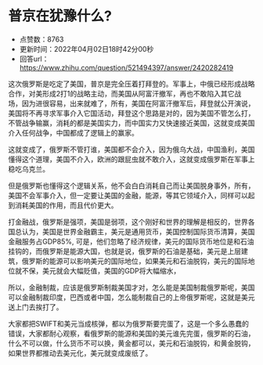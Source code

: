 # 普京在犹豫什么?
- 点赞数：8763
- 更新时间：2022年04月02日18时42分00秒
- 回答url：https://www.zhihu.com/question/521494397/answer/2420282419
<body>
 <p data-pid="Uzlntv5j">这次俄罗斯是吃定了美国，普京是完全压着打拜登的。军事上，中俄已经形成战略合作，对美形成2打1的战略主动，而美国从阿富汗撤军，再也不敢陷入其它战场，因为进很容易，出来就难了，所有，美国在阿富汗撤军后，拜登就公开演说，美国将不再寻求军事介入它国活动，拜登这个思路是对的，因为美国不管怎么打，不管战争输赢，消耗的都是美国实力，而中国实力又快速接近美国，这就变成美国介入任何战争，中国都成了逻辑上的赢家。</p>
 <p data-pid="RdiUFrc2">这就变成了，俄罗斯不管打谁，美国都不会介入，因为俄乌大战，中国渔利，美国懂得这个道理，美国不介入，欧洲的跟屁虫就不敢介入，这就变成俄罗斯在军事上稳吃乌克兰。</p>
 <p data-pid="1Y1jpaYJ">但是俄罗斯也懂得这个逻辑关系，他不会白白消耗自己而让美国脱身事外，所有，美国不会军事介入，但一定要让美国的金融，能源，等其它领域介入，同样可以起到消耗美国的作用，而且代价更大。</p>
 <p data-pid="QOIYkNyo">打金融战，俄罗斯是强项，美国是弱项，这个刚好和世界的理解是相反的，世界各国总认为，美国是世界金融霸主，美元是通用货币，美国控制国际货币清算，美国金融服务占GDP85%, 可是，他们忽略了经济规律，美元的国际货币地位是和石油挂钩的，而俄罗斯是能源大国，也就是说，俄罗斯的石油是基础，美元是上层建筑，俄罗斯的能源可以影响美元的国际地位，如果美元和石油脱钩，美元的国际地位就不保，美元就会大幅贬值，美国的GDP将大幅缩水，</p>
 <p data-pid="VjLtrDoF">所以，金融制裁，应该是俄罗斯制裁美国才对，怎么能是美国制裁俄罗斯呢，美国可以金融制裁印度，巴西或者中国，怎么能制裁自己的上帝俄罗斯呢，这就是美元送上门去挨打了。</p>
 <p data-pid="Qv28hXLD">大家都把SWIFT和美元当成核弹，都以为俄罗斯要完蛋了，这是一个多么愚蠢的错误，大家都耐心观察，看俄罗斯的能源和美国的美元谁先完蛋，俄罗斯的石油，什么不可以做，什么货币不可以换，黄金都可以，美元和石油脱钩，和黄金脱钩，如果世界都推动去美元化，美元就变成废纸了。</p>
</body>